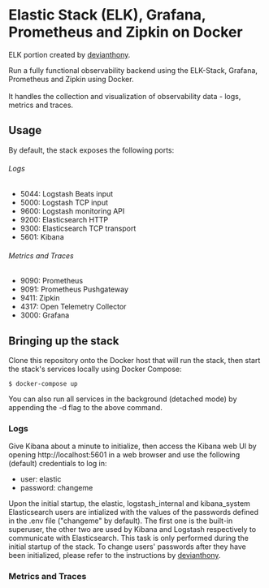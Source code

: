 # Elastic Stack (ELK), Grafana, Prometheus and Zipkin on Docker

ELK portion created by [devianthony](https://github.com/deviantony/docker-elk).

Run a fully functional observability backend using the ELK-Stack, Grafana, Prometheus and Zipkin using Docker. 
<br>
<br>
It handles the collection and visualization of observability data - logs, metrics and traces.

## Usage 

By default, the stack exposes the following ports:

<h6> Logs </h6>
<ul>
  <li> 5044: Logstash Beats input </li>
  <li> 5000: Logstash TCP input </li>
  <li> 9600: Logstash monitoring API </li>
  <li> 9200: Elasticsearch HTTP </li>
  <li> 9300: Elasticsearch TCP transport </li>
  <li> 5601: Kibana </li>
</ul>

<h6> Metrics and Traces </h6>
<ul>
  <li> 9090: Prometheus </li>
  <li> 9091: Prometheus Pushgateway </li>
  <li> 9411: Zipkin </li>
  <li> 4317: Open Telemetry Collector </li>
  <li> 3000: Grafana </li>
</ul>

## Bringing up the stack

Clone this repository onto the Docker host that will run the stack, then start the stack's services locally using Docker Compose:

```
$ docker-compose up
```

You can also run all services in the background (detached mode) by appending the -d flag to the above command.

### Logs

Give Kibana about a minute to initialize, then access the Kibana web UI by opening http://localhost:5601 in a web browser and use the following (default) credentials to log in:

- user: elastic
- password: changeme

Upon the initial startup, the elastic, logstash_internal and kibana_system Elasticsearch users are intialized with the values of the passwords defined in the .env file ("changeme" by default). The first one is the built-in superuser, the other two are used by Kibana and Logstash respectively to communicate with Elasticsearch. This task is only performed during the initial startup of the stack. To change users' passwords after they have been initialized, please refer to the instructions by [devianthony](https://github.com/deviantony/docker-elk#initial-setup).

### Metrics and Traces
